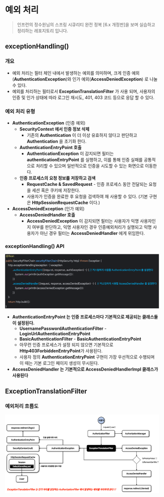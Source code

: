 # 예외 처리

> 인프런의 정수원님의 스프링 시큐리티 완전 정복 [6.x 개정판]을 보며 실습하고 정리하는 레포지토리 입니다.

## exceptionHandling()
### 개요
- 예외 처리는 필터 체인 내에서 발생하는 예외를 의미하며, 크게 인증 예외(**AuthenticationException**)와 인가 예외(**AccessDeniedException**) 로
나눌 수 있다.
- 예외를 처리하는 필터로서 **ExceptionTranslationFilter** 가 사용 되며, 사용자의 인증 및 인가 상태에 따라 로그인 재시도, 401, 403 코드 등으로 응답 할 수 있다.

### 예외 처리 유형
- **AuthenticationException** (인증 예외)
  - **SecurityContext 에서 인증 정보 삭제**
    - 기존의 **Authentication** 이 더 이상 유효하지 않다고 판단하고 **Authentication** 을 초기화 한다.
  - **AuthenticationEntryPoint 호출**
    - **AuthenticationException** 이 감지되면 필터는 **authenticationEntryPoint** 를 실행하고, 이를 통해 인증 실패를 공통적으로 처리할 수 있으며
    일반적으로 인증을 시도할 수 있는 화면으로 이동한다.
  - **인증 프로세스의 요청 정보를 저장하고 검색**
    - **RequestCache & SavedRequest** - 인증 프로세스 동안 전달되는 요청을 세션 혹은 쿠키에 저장한다.
    - 사용자가 인증을 완료한 후 요청을 검색하여 재 사용할 수 있다. (기본 구현은 **HttpSessionRequestCache** 이다.)
- **AccessDeniedException** (인가 예외)
  - **AccessDeniedHandler 호출**
    - **AccessDeniedException** 이 감지되면 필터는 사용자가 익명 사용자인지 여부를 판단하고, 익명 사용자인 경우 인증예외처리가 실행되고 익명 사용자가
    아닌 경우 필터는 **AccessDeniedHandler** 에게 위임한다.

### exceptionHandling() API
![img.png](사진폴더/06/exceptionHandling()%20API.png)
- **AuthenticationEntryPoint 는 인증 프로세스마다 기본적으로 제공되는 클래스들이 설정된다.** 
  - **UsernamePasswordAuthenticationFilter** - **LoginUrlAuthenticationEntryPoint**
  - **BasicAuthenticationFilter** - **BasicAuthenticationEntryPoint**
  - 아무런 인증 프로세스가 설정 되지 않으면 기본적으로 **Http403ForbiddenEntryPoint**가 사용된다.
  - 사용자 정의 **AuthenticationEntryPoint** 구현이 가장 우선적으로 수행되며 이 때는 기본 로그인 페이지 생성이 무시된다.
- **AccessDeniedHandler 는 기본적으로 AccessDeniedHandlerImpl 클래스가 사용된다**


## ExceptionTranslationFilter
### 예외처리 흐름도
![img.png](사진폴더/06/예외처리%20흐름도.png)